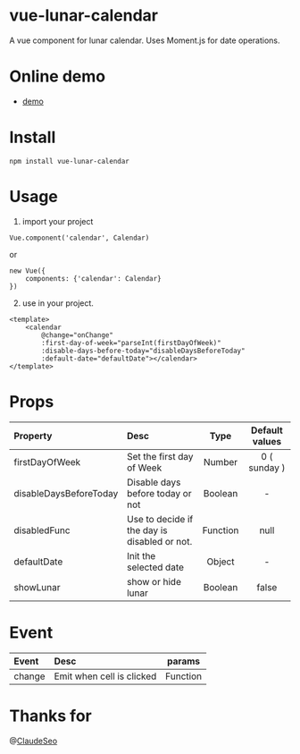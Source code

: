 # vue-lunar-calendar
A vue component for lunar calendar.
Uses Moment.js for date operations.

# Online demo
* [demo](https://kimwoohyun.github.io/vue-lunar-calendar/)

# Install
`npm install vue-lunar-calendar`

# Usage
1. import your project
```
Vue.component('calendar', Calendar)
```
or
```
new Vue({
	components: {'calendar': Calendar}
})
```

2. use in your project.
```
<template>
	<calendar
		@change="onChange"
    	:first-day-of-week="parseInt(firstDayOfWeek)"
    	:disable-days-before-today="disableDaysBeforeToday"
    	:default-date="defaultDate"></calendar>
</template>
```

# Props
| Property | Desc | Type | Default values |
| :---------- | :--------- | :----------: | :----------: |
| firstDayOfWeek    | Set the first day of Week       | Number       | 0 ( sunday )       |
| disableDaysBeforeToday    | Disable days before today or not       | Boolean       |  -      |
| disabledFunc    | Use to decide if the day is disabled or not.       | Function       | null       |
| defaultDate    | Init the selected date       | Object       | -       |
| showLunar    | show or hide lunar       | Boolean       | false       |

# Event
| Event | Desc | params |
| :---------- | :---------- | :----------: |
| change    | Emit when cell is clicked       | Function       |

# Thanks for
@[ClaudeSeo](https://github.com/ClaudeSeo)
